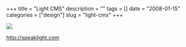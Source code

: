 +++
title = "Light CMS"
description = ""
tags = []
date = "2008-01-15"
categories = ["design"]
slug = "light-cms"
+++


 

  <div id="screens-thumbs" class="clearfix">
    <div class="txt-center" id="design-submission"><a href="http://speaklight.com/"><img id='bluga-thumbnail-1132' class='bluga-thumbnail large' src='//media.konigi.com/bluga/
wt47f282190be9a_0.jpg'/></a></div>  
  </div>   
<p><a href="http://speaklight.com/">http://speaklight.com</a></p>




